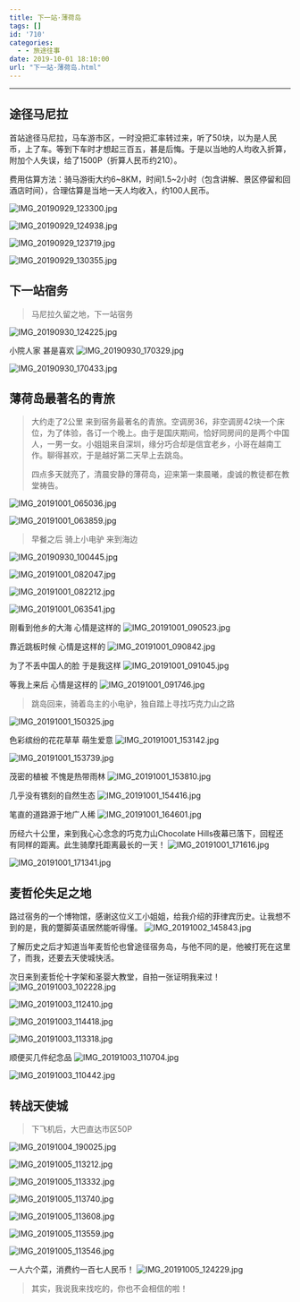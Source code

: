 ```yaml
---
title: 下一站·薄荷岛
tags: []
id: '710'
categories:
  - - 旅途往事
date: 2019-10-01 18:10:00
url: "下一站·薄荷岛.html"
---
```


* * *

## 途径马尼拉

首站途径马尼拉，马车游市区，一时没把汇率转过来，听了50块，以为是人民币，上了车。等到下车时才想起三百五，甚是后悔。于是以当地的人均收入折算，附加个人失误，给了1500P（折算人民币约210）。

费用估算方法：骑马游街大约6~8KM，时间1.5~2小时（包含讲解、景区停留和回酒店时间），合理估算是当地一天人均收入，约100人民币。

![IMG_20190929_123300.jpg](http://blog.dahouzi.cn/blog/picture/IMG_20190929_123300.jpg?imageView/2/w/800)

![IMG_20190929_124938.jpg](http://blog.dahouzi.cn/blog/picture/IMG_20190929_124938.jpg?imageView/2/w/800)

![IMG_20190929_123719.jpg](http://blog.dahouzi.cn/blog/picture/IMG_20190929_123719.jpg?imageView/2/w/800)

![IMG_20190929_130355.jpg](http://blog.dahouzi.cn/blog/picture/IMG_20190929_130355.jpg?imageView/2/w/800)

## 下一站宿务

> 马尼拉久留之地，下一站宿务

![IMG_20190930_124225.jpg](http://blog.dahouzi.cn/blog/picture/IMG_20190930_124225.jpg?imageView/2/w/800)

小院人家 甚是喜欢 ![IMG_20190930_170329.jpg](http://blog.dahouzi.cn/blog/picture/IMG_20190930_170329.jpg?imageView/2/w/800)

![IMG_20190930_170433.jpg](http://blog.dahouzi.cn/blog/picture/IMG_20190930_170433.jpg?imageView/2/w/800)

## 薄荷岛最著名的青旅

> 大约走了2公里 来到宿务最著名的青旅。空调房36，非空调房42块一个床位，为了体验，各订一个晚上。由于是国庆期间，恰好同房间的是两个中国人，一男一女。小姐姐来自深圳，缘分巧合却是信宜老乡，小哥在越南工作。聊得甚欢，于是越好第二天早上去跳岛。
> 
> 四点多天就亮了，清晨安静的薄荷岛，迎来第一束晨曦，虔诚的教徒都在教堂祷告。

![IMG_20191001_065036.jpg](http://blog.dahouzi.cn/blog/picture/IMG_20191001_065036.jpg?imageView/2/w/800)

![IMG_20191001_063859.jpg](http://blog.dahouzi.cn/blog/picture/IMG_20191001_063859.jpg?imageView/2/w/800)

> 早餐之后 骑上小电驴 来到海边

![IMG_20190930_100445.jpg](http://blog.dahouzi.cn/blog/picture/IMG_20190930_100445.jpg?imageView/2/w/200)

![IMG_20191001_082047.jpg](http://blog.dahouzi.cn/blog/picture/IMG_20191001_082047.jpg?imageView/2/w/800)

![IMG_20191001_082212.jpg](http://blog.dahouzi.cn/blog/picture/IMG_20191001_082212.jpg?imageView/2/w/800)

![IMG_20191001_063541.jpg](http://blog.dahouzi.cn/blog/picture/IMG_20191001_063541.jpg?imageView/2/w/800)

刚看到他乡的大海 心情是这样的 ![IMG_20191001_090523.jpg](http://blog.dahouzi.cn/blog/picture/IMG_20191001_090523.jpg?imageView/2/w/800)

靠近跳板时候 心情是这样的 ![IMG_20191001_090842.jpg](http://blog.dahouzi.cn/blog/picture/IMG_20191001_090842.jpg?imageView/2/w/800)

为了不丢中国人的脸 于是我这样 ![IMG_20191001_091045.jpg](http://blog.dahouzi.cn/blog/picture/IMG_20191001_091045.jpg?imageView/2/w/800)

等我上来后 心情是这样的 ![IMG_20191001_091746.jpg](http://blog.dahouzi.cn/blog/picture/IMG_20191001_091746.jpg?imageView/2/w/800)

> 跳岛回来，骑着岛主的小电驴，独自踏上寻找巧克力山之路

![IMG_20191001_150325.jpg](http://blog.dahouzi.cn/blog/picture/IMG_20191001_150325.jpg?imageView/2/w/800)

色彩缤纷的花花草草 萌生爱意 ![IMG_20191001_153142.jpg](http://blog.dahouzi.cn/blog/picture/IMG_20191001_153142.jpg?imageView/2/w/800)

![IMG_20191001_153739.jpg](http://blog.dahouzi.cn/blog/picture/IMG_20191001_153739.jpg?imageView/2/w/800)

茂密的植被 不愧是热带雨林 ![IMG_20191001_153810.jpg](http://blog.dahouzi.cn/blog/picture/IMG_20191001_153810.jpg?imageView/2/w/800)

几乎没有镌刻的自然生态 ![IMG_20191001_154416.jpg](http://blog.dahouzi.cn/blog/picture/IMG_20191001_154416.jpg?imageView/2/w/800)

笔直的道路源于地广人稀 ![IMG_20191001_164601.jpg](http://blog.dahouzi.cn/blog/picture/IMG_20191001_164601.jpg?imageView/2/w/800)

历经六十公里，来到我心心念念的巧克力山Chocolate Hills夜幕已落下，回程还有同样的距离。此生骑摩托距离最长的一天！ ![IMG_20191001_171616.jpg](http://blog.dahouzi.cn/blog/picture/IMG_20191001_171616.jpg?imageView/2/w/800)

![IMG_20191001_171341.jpg](http://blog.dahouzi.cn/blog/picture/IMG_20191001_171341.jpg?imageView/2/w/800)

## 麦哲伦失足之地

路过宿务的一个博物馆，感谢这位义工小姐姐，给我介绍的菲律宾历史。让我想不到的是，我的蹩脚英语居然能听得懂。 ![IMG_20191002_145843.jpg](http://blog.dahouzi.cn/blog/picture/IMG_20191002_145843.jpg?imageView/2/w/800)

了解历史之后才知道当年麦哲伦也曾途径宿务岛，与他不同的是，他被打死在这里了，而我，还要去天使城快活。

次日来到麦哲伦十字架和圣婴大教堂，自拍一张证明我来过！ ![IMG_20191003_102228.jpg](http://blog.dahouzi.cn/blog/picture/IMG_20191003_102228.jpg?imageView/2/w/800)

![IMG_20191003_112410.jpg](http://blog.dahouzi.cn/blog/picture/IMG_20191003_112410.jpg?imageView/2/w/800)

![IMG_20191003_114418.jpg](http://blog.dahouzi.cn/blog/picture/IMG_20191003_114418.jpg?imageView/2/w/800)

![IMG_20191003_113318.jpg](http://blog.dahouzi.cn/blog/picture/IMG_20191003_113318.jpg?imageView/2/w/800)

顺便买几件纪念品 ![IMG_20191003_110704.jpg](http://blog.dahouzi.cn/blog/picture/IMG_20191003_110704.jpg?imageView/2/w/800)

![IMG_20191003_110442.jpg](http://blog.dahouzi.cn/blog/picture/IMG_20191003_110442.jpg?imageView/2/w/800)

## 转战天使城

> 下飞机后，大巴直达市区50P

![IMG_20191004_190025.jpg](http://blog.dahouzi.cn/blog/picture/IMG_20191004_190025.jpg?imageView/2/w/800)

![IMG_20191005_113212.jpg](http://blog.dahouzi.cn/blog/picture/IMG_20191005_113212.jpg?imageView/2/w/800)

![IMG_20191005_113332.jpg](http://blog.dahouzi.cn/blog/picture/IMG_20191005_113332.jpg?imageView/2/w/800)

![IMG_20191005_113740.jpg](http://blog.dahouzi.cn/blog/picture/IMG_20191005_113740.jpg?imageView/2/w/400)

![IMG_20191005_113608.jpg](http://blog.dahouzi.cn/blog/picture/IMG_20191005_113608.jpg?imageView/2/w/400)

![IMG_20191005_113559.jpg](http://blog.dahouzi.cn/blog/picture/IMG_20191005_113559.jpg?imageView/2/w/400)

![IMG_20191005_113546.jpg](http://blog.dahouzi.cn/blog/picture/IMG_20191005_113546.jpg?imageView/2/w/400)

一人六个菜，消费约一百七人民币！ ![IMG_20191005_124229.jpg](http://blog.dahouzi.cn/blog/picture/IMG_20191005_124229.jpg?imageView/2/w/800)

> 其实，我说我来找吃的，你也不会相信的啦！